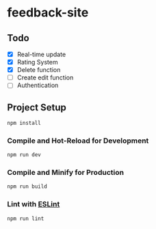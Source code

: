 # feedback-site

## Todo
- [x] Real-time update
- [x] Rating System
- [x] Delete function
- [ ] Create edit function
- [ ] Authentication

## Project Setup

```sh
npm install
```

### Compile and Hot-Reload for Development

```sh
npm run dev
```

### Compile and Minify for Production

```sh
npm run build
```

### Lint with [ESLint](https://eslint.org/)

```sh
npm run lint
```
